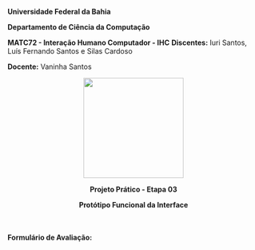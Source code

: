 __Universidade Federal da Bahia__

**Departamento de Ciência da Computação**

**MATC72 - Interação Humano Computador - IHC**
**Discentes:** Iuri Santos, Luís Fernando Santos e Silas Cardoso

**Docente:** Vaninha Santos

<center><img src="https://media.discordapp.net/attachments/830524475988508673/848380809118482432/LOGO_RECICLAPP.png" alt="" width="200"/></center>

<center><p><b>Projeto Prático - Etapa 03</b></p></center>
<center><p><b>Protótipo Funcional da Interface</b></p></center>

<br><br>
<b>Formulário de Avaliação:</b>
